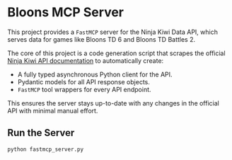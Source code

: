 # Bloons MCP Server

This project provides a `FastMCP` server for the Ninja Kiwi Data API, which serves data for games like Bloons TD 6 and Bloons TD Battles 2.

The core of this project is a code generation script that scrapes the official [Ninja Kiwi API documentation](https://data.ninjakiwi.com/) to automatically create:

* A fully typed asynchronous Python client for the API.
* Pydantic models for all API response objects.
* `FastMCP` tool wrappers for every API endpoint.

This ensures the server stays up-to-date with any changes in the official API with minimal manual effort.

## Run the Server

```bash
python fastmcp_server.py
```
